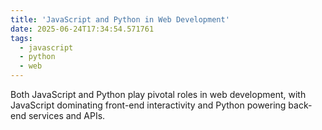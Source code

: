 ```yaml
---
title: 'JavaScript and Python in Web Development'
date: 2025-06-24T17:34:54.571761
tags:
  - javascript
  - python
  - web
---
```


Both JavaScript and Python play pivotal roles in web development, with JavaScript dominating front-end interactivity and Python powering back-end services and APIs.
